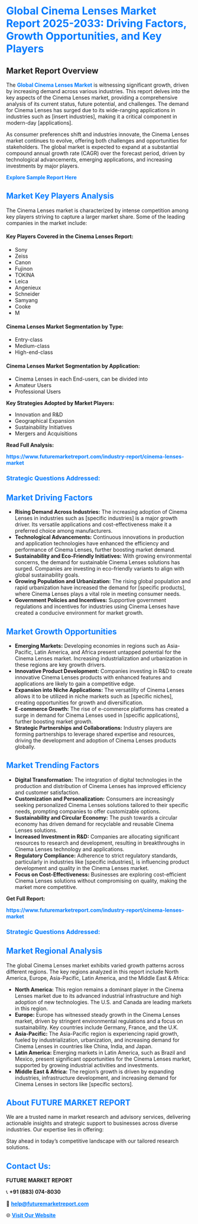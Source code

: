 <h1 style="color: #007BFF;">Global Cinema Lenses Market Report 2025-2033: Driving Factors, Growth Opportunities, and Key Players</h1>

<section id="overview">
<h2>Market Report Overview</h2>
<p>The <a href="https://www.futuremarketreport.com/industry-report/cinema-lenses-market" style="color: #007BFF; text-decoration: none;"><strong>Global Cinema Lenses Market</strong></a> is witnessing significant growth, driven by increasing demand across various industries. This report delves into the key aspects of the Cinema Lenses market, providing a comprehensive analysis of its current status, future potential, and challenges. The demand for Cinema Lenses has surged due to its wide-ranging applications in industries such as [insert industries], making it a critical component in modern-day [applications].</p>
<p>As consumer preferences shift and industries innovate, the Cinema Lenses market continues to evolve, offering both challenges and opportunities for stakeholders. The global market is expected to expand at a substantial compound annual growth rate (CAGR) over the forecast period, driven by technological advancements, emerging applications, and increasing investments by major players.</p>
</section>

<section id="overview">
<p><a href="https://www.futuremarketreport.com/request-sample/reportId=58976" style="color: #007BFF; text-decoration: none;"><strong>Explore Sample Report Here</strong></a></p>
</section>

<section id="key-players">
<h2 style="color: #007BFF;">Market Key Players Analysis</h2>
<p>The Cinema Lenses market is characterized by intense competition among key players striving to capture a larger market share. Some of the leading companies in the market include:</p>
<h4>Key Players Covered in the Cinema Lenses Report:</h4>
<ul><li>Sony</li><li>Zeiss</li><li>Canon</li><li>Fujinon</li><li>TOKINA</li><li>Leica</li><li>Angenieux</li><li>Schneider</li><li>Samyang</li><li>Cooke</li><li>M</li></ul>
<h4>Cinema Lenses Market Segmentation by Type:</h4>
<ul><li>Entry-class</li><li>Medium-class</li><li>High-end-class</li></ul>

<h4>Cinema Lenses Market Segmentation by Application:</h4>
<ul><li>Cinema Lenses in each End-users, can be divided into</li><li>Amateur Users</li><li>Professional Users</li></ul>
<p><strong>Key Strategies Adopted by Market Players:</strong></p>
<ul>
<li>Innovation and R&D</li>
<li>Geographical Expansion</li>
<li>Sustainability Initiatives</li>
<li>Mergers and Acquisitions</li>
</ul>
</section>

<section>
<p><strong>Read Full Analysis: </strong></p><a href="https://www.futuremarketreport.com/industry-report/cinema-lenses-market" style="color: #007BFF; text-decoration: none;"><strong>https://www.futuremarketreport.com/industry-report/cinema-lenses-market</strong></a>
<h3 style="color: #007BFF;">Strategic Questions Addressed:</h3>
</section>

<section id="driving-factors">
<h2 style="color: #007BFF;">Market Driving Factors</h2>
<ul>
<li><strong>Rising Demand Across Industries:</strong> The increasing adoption of Cinema Lenses in industries such as [specific industries] is a major growth driver. Its versatile applications and cost-effectiveness make it a preferred choice among manufacturers.</li>
<li><strong>Technological Advancements:</strong> Continuous innovations in production and application technologies have enhanced the efficiency and performance of Cinema Lenses, further boosting market demand.</li>
<li><strong>Sustainability and Eco-Friendly Initiatives:</strong> With growing environmental concerns, the demand for sustainable Cinema Lenses solutions has surged. Companies are investing in eco-friendly variants to align with global sustainability goals.</li>
<li><strong>Growing Population and Urbanization:</strong> The rising global population and rapid urbanization have increased the demand for [specific products], where Cinema Lenses plays a vital role in meeting consumer needs.</li>
<li><strong>Government Policies and Incentives:</strong> Supportive government regulations and incentives for industries using Cinema Lenses have created a conducive environment for market growth.</li>
</ul>
</section>

<section id="growth-opportunities">
<h2 style="color: #007BFF;">Market Growth Opportunities</h2>
<ul>
<li><strong>Emerging Markets:</strong> Developing economies in regions such as Asia-Pacific, Latin America, and Africa present untapped potential for the Cinema Lenses market. Increasing industrialization and urbanization in these regions are key growth drivers.</li>
<li><strong>Innovative Product Development:</strong> Companies investing in R&D to create innovative Cinema Lenses products with enhanced features and applications are likely to gain a competitive edge.</li>
<li><strong>Expansion into Niche Applications:</strong> The versatility of Cinema Lenses allows it to be utilized in niche markets such as [specific niches], creating opportunities for growth and diversification.</li>
<li><strong>E-commerce Growth:</strong> The rise of e-commerce platforms has created a surge in demand for Cinema Lenses used in [specific applications], further boosting market growth.</li>
<li><strong>Strategic Partnerships and Collaborations:</strong> Industry players are forming partnerships to leverage shared expertise and resources, driving the development and adoption of Cinema Lenses products globally.</li>
</ul>
</section>

<section id="trending-factors">
<h2 style="color: #007BFF;">Market Trending Factors</h2>
<ul>
<li><strong>Digital Transformation:</strong> The integration of digital technologies in the production and distribution of Cinema Lenses has improved efficiency and customer satisfaction.</li>
<li><strong>Customization and Personalization:</strong> Consumers are increasingly seeking personalized Cinema Lenses solutions tailored to their specific needs, prompting companies to offer customizable options.</li>
<li><strong>Sustainability and Circular Economy:</strong> The push towards a circular economy has driven demand for recyclable and reusable Cinema Lenses solutions.</li>
<li><strong>Increased Investment in R&D:</strong> Companies are allocating significant resources to research and development, resulting in breakthroughs in Cinema Lenses technology and applications.</li>
<li><strong>Regulatory Compliance:</strong> Adherence to strict regulatory standards, particularly in industries like [specific industries], is influencing product development and quality in the Cinema Lenses market.</li>
<li><strong>Focus on Cost-Effectiveness:</strong> Businesses are exploring cost-efficient Cinema Lenses solutions without compromising on quality, making the market more competitive.</li>
</ul>
</section>

<section>
<p><strong>Get Full Report: </strong></p><a href="https://www.futuremarketreport.com/industry-report/cinema-lenses-market" style="color: #007BFF; text-decoration: none;"><strong>https://www.futuremarketreport.com/industry-report/cinema-lenses-market</strong></a>
<h3 style="color: #007BFF;">Strategic Questions Addressed:</h3>
</section>


<section id="regional-analysis">
<h2 style="color: #007BFF;">Market Regional Analysis</h2>
<p>The global Cinema Lenses market exhibits varied growth patterns across different regions. The key regions analyzed in this report include North America, Europe, Asia-Pacific, Latin America, and the Middle East & Africa:</p>
<ul>
<li><strong>North America:</strong> This region remains a dominant player in the Cinema Lenses market due to its advanced industrial infrastructure and high adoption of new technologies. The U.S. and Canada are leading markets in this region.</li>
<li><strong>Europe:</strong> Europe has witnessed steady growth in the Cinema Lenses market, driven by stringent environmental regulations and a focus on sustainability. Key countries include Germany, France, and the U.K.</li>
<li><strong>Asia-Pacific:</strong> The Asia-Pacific region is experiencing rapid growth, fueled by industrialization, urbanization, and increasing demand for Cinema Lenses in countries like China, India, and Japan.</li>
<li><strong>Latin America:</strong> Emerging markets in Latin America, such as Brazil and Mexico, present significant opportunities for the Cinema Lenses market, supported by growing industrial activities and investments.</li>
<li><strong>Middle East & Africa:</strong> The region’s growth is driven by expanding industries, infrastructure development, and increasing demand for Cinema Lenses in sectors like [specific sectors].</li>
</ul>
</section>

<footer>
<h2 style="color: #007BFF;">About FUTURE MARKET REPORT</h2>
<p>We are a trusted name in market research and advisory services, delivering actionable insights and strategic support to businesses across diverse industries. Our expertise lies in offering:</p>

<p>Stay ahead in today’s competitive landscape with our tailored research solutions.</p>

<h2 style="color: #007BFF;">Contact Us:</h2>
<p><strong>FUTURE MARKET REPORT</strong></p>
<p>📞 <strong>+91 (883) 074-8030</strong></p>
<p>📧 <strong><a href="mailto:help@futuremarketreport.com" style="color: #007BFF;">help@futuremarketreport.com</a></strong></p>
<p>🌐 <strong><a href="https://www.futuremarketreport.com/" style="color: #007BFF;">Visit Our Website</a></strong></p>
</footer>